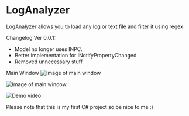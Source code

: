 LogAnalyzer
==========

LogAnalyzer allows you to load any log or text file and filter it using regex

Changelog Ver 0.0.1:
* Model no longer uses INPC.
* Better implementation for INotifyPropertyChanged
* Removed unnecessary stuff


Main Window
![Image of main window](http://i.imgur.com/gnQjIVV.png)

![Image of main window](http://i.imgur.com/aWmDCPi.png)

![Demo video](http://zippy.gfycat.com/OddballShallowAfricangroundhornbill.gif)

Please note that this is my first C# project so be nice to me :)
